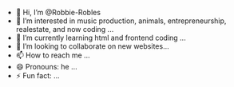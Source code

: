 - 👋 Hi, I’m @Robbie-Robles
- 👀 I’m interested in music production, animals, entrepreneurship, realestate, and now coding ...
- 🌱 I’m currently learning html and frontend coding ...
- 💞️ I’m looking to collaborate on new websites...
- 📫 How to reach me ...
- 😄 Pronouns: he ...
- ⚡ Fun fact: ...

<!---
Robbie-Robles/Robbie-Robles is a ✨ special ✨ repository because its `README.md` (this file) appears on your GitHub profile.
You can click the Preview link to take a look at your changes.
--->
